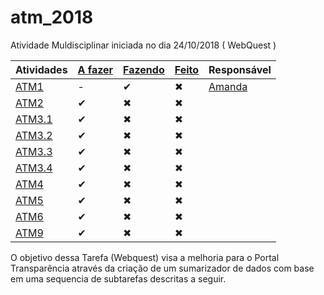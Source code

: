 # atm_2018
Atividade Muldisciplinar iniciada no dia 24/10/2018 ( WebQuest )


Atividades   |   [A fazer](https://github.com/aceiro/atm_2018/issues?q=is%3Aissue+is%3Aopen+label%3ATODO)  |      [Fazendo](https://github.com/aceiro/atm_2018/issues?q=is%3Aissue+is%3Aopen+label%3ADOING)       |          [Feito](https://github.com/aceiro/atm_2018/labels/DONE)        | Responsável
------------ | ---------- | ------------------ | --------------------- | -----------
[ATM1](https://github.com/aceiro/atm_2018/issues/1)         | -          | ✔                 | ✖                     | [Amanda](https://github.com/manddynhaa) 
[ATM2](https://github.com/aceiro/atm_2018/issues/2)         | ✔          | ✖                 | ✖                     | 
[ATM3.1](https://github.com/aceiro/atm_2018/issues/3)       | ✔          | ✖                 | ✖                     | 
[ATM3.2](https://github.com/aceiro/atm_2018/issues/4)       | ✔          | ✖                 | ✖                     | 
[ATM3.3](https://github.com/aceiro/atm_2018/issues/5)       | ✔          | ✖                 | ✖                     | 
[ATM3.4](https://github.com/aceiro/atm_2018/issues/6)       | ✔          | ✖                 | ✖                     | 
[ATM4](https://github.com/aceiro/atm_2018/issues/7)         | ✔          | ✖                 | ✖                     | 
[ATM5](https://github.com/aceiro/atm_2018/issues/8)         | ✔          | ✖                 | ✖                     | 
[ATM6](https://github.com/aceiro/atm_2018/issues/9)         | ✔          | ✖                 | ✖                     | 
[ATM9](https://github.com/aceiro/atm_2018/issues/12)         | ✔          | ✖                 | ✖                     |

O objetivo dessa Tarefa (Webquest) visa a melhoria para o Portal Transparência através da criação de um sumarizador de dados com base em uma sequencia de subtarefas descritas a seguir. 
